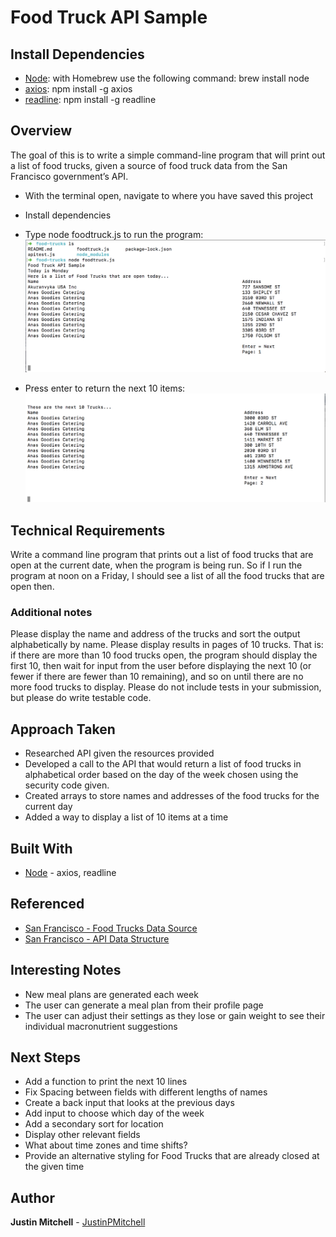 # Food Truck API Sample

## Install Dependencies

* [Node](https://nodejs.org/en/): with Homebrew use the following command: brew install node
* [axios](https://github.com/axios/axios): npm install -g axios
* [readline](https://thisdavej.com/making-interactive-node-js-console-apps-that-listen-for-keypress-events/): npm install -g readline

## Overview

The goal of this is to write a simple command-line program that will print out a list of food trucks,
given a source of food truck data from the San Francisco government’s API.

* With the terminal open, navigate to where you have saved this project
* Install dependencies
* Type node foodtruck.js to run the program:
![picture](./pictures/food-trucks-run.png)

* Press enter to return the next 10 items:
![picture](./pictures/food-trucks-next.png)


## Technical Requirements

Write a command line program that prints out a list of food trucks that are open at the current
date, when the program is being run. So if I run the program at noon on a Friday, I should see a
list of all the food trucks that are open then.

### Additional notes

Please display the name and address of the trucks and sort the output alphabetically by name.
Please display results in pages of 10 trucks. That is: if there are more than 10 food trucks open,
the program should display the first 10, then wait for input from the user before displaying the
next 10 (or fewer if there are fewer than 10 remaining), and so on until there are no more food
trucks to display.
Please do not include tests in your submission, but please do write testable code.

## Approach Taken

* Researched API given the resources provided
* Developed a call to the API that would return a list of food trucks in alphabetical order based on the day of the week chosen using the security code given.
* Created arrays to store names and addresses of the food trucks for the current day
* Added a way to display a list of 10 items at a time


## Built With

* [Node](https://nodejs.org/en/) - axios, readline

## Referenced

* [San Francisco - Food Trucks Data Source](https://data.sfgov.org/Economy-and-Community/Mobile-Food-Schedule/jjew-r69b) 
* [San Francisco - API Data Structure](https://dev.socrata.com/foundry/data.sfgov.org/bbb8-hzi6)

## Interesting Notes

* New meal plans are generated each week
* The user can generate a meal plan from their profile page
* The user can adjust their settings as they lose or gain weight to see their individual macronutrient suggestions

## Next Steps

* Add a function to print the next 10 lines
* Fix Spacing between fields with different lengths of names
* Create a back input that looks at the previous days
* Add input to choose which day of the week
* Add a secondary sort for location
* Display other relevant fields
* What about time zones and time shifts?
* Provide an alternative styling for Food Trucks that are already closed at the given time

## Author

**Justin Mitchell** - [JustinPMitchell](https://github.com/JustinPMitchell)